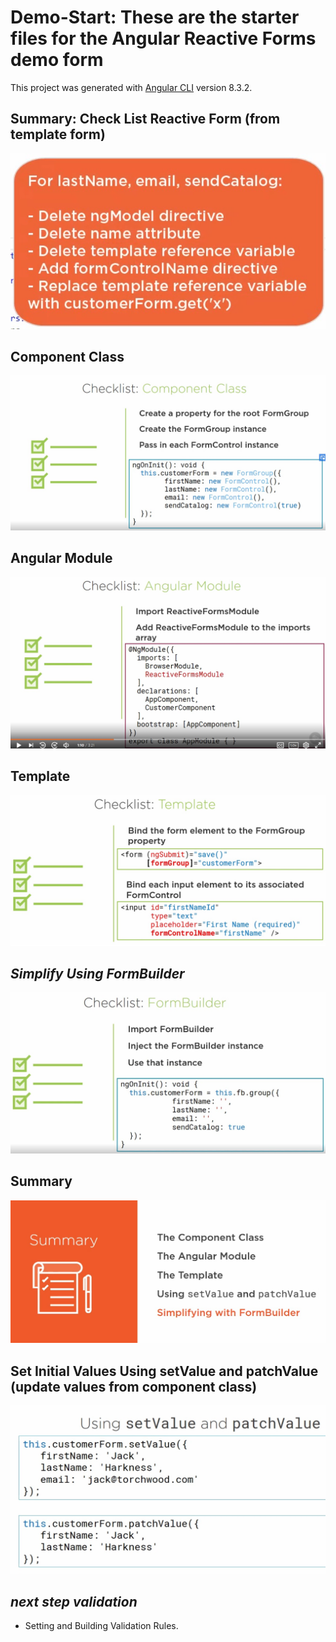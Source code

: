 # Demo-Start: These are the starter files for the Angular Reactive Forms demo form

This project was generated with [Angular CLI](https://github.com/angular/angular-cli) version 8.3.2.

## Summary: Check List Reactive Form (from template form)

![Check List Reactive Form](src/images/AngularReactiveFormChecks.jpg?raw=true)

## Component Class

![Check List Reactive Form](src/images/CheckListReactiveForms1.jpg?raw=true)

## Angular Module

![Check List Reactive Form](src/images/CheckListReactiveForms3.jpg?raw=true)

## Template

![Check List Reactive Form](src/images/CheckListReactiveForms4.jpg?raw=true)

## *Simplify Using FormBuilder*

![Check List Reactive Form](src/images/CheckListReactiveForms2.jpg?raw=true)

## Summary

![Check List Reactive Form](src/images/CheckListReactiveFormsSummary.jpg?raw=true)

## Set Initial Values Using setValue and patchValue (update values from component class)

![Check List Reactive Form](src/images/setValuepatchValue.jpg?raw=true)

## *next step validation*

* Setting and Building Validation Rules.
